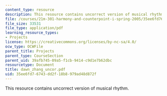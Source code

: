 ```yaml
---
content_type: resource
description: This resource contains uncorrect version of musical rhythm.
file: /courses/21m-301-harmony-and-counterpoint-i-spring-2005/35ee6fd76743dd2f18b8979ad48d872f_dawn_zhang_uncor.pdf
file_size: 33531
file_type: application/pdf
learning_resource_types:
- Projects
license: https://creativecommons.org/licenses/by-nc-sa/4.0/
ocw_type: OCWFile
parent_title: Projects
parent_type: CourseSection
parent_uid: 39afb745-09a5-f1cb-9414-c9d1e7b62dbc
resourcetype: Document
title: dawn_zhang_uncor.pdf
uid: 35ee6fd7-6743-dd2f-18b8-979ad48d872f
---
```

This resource contains uncorrect version of musical rhythm.